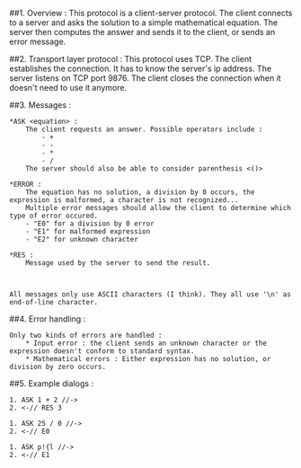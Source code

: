 ##1. Overview :
This protocol is a client-server protocol. The client connects to a server and asks the solution to a simple mathematical equation. The server then computes the answer and sends it to the client, or sends an error message. 

##2. Transport layer protocol :
This protocol uses TCP. The client establishes the connection. It has to know the server's ip address. The server listens on TCP port 9876. The client closes the connection when it doesn't need to use it anymore. 

##3. Messages :

	*ASK <equation> : 
		The client requests an answer. Possible operators include :
			- +
			- -
			- *
			- /
		The server should also be able to consider parenthesis <()>
	
	*ERROR :
		The equation has no solution, a division by 0 occurs, the expression is malformed, a character is not recognized...
		Multiple error messages should allow the client to determine which type of error occured.
		- "E0" for a division by 0 error
		- "E1" for malformed expression
		- "E2" for unknown character

	*RES :
		Message used by the server to send the result. 

	

	All messages only use ASCII characters (I think). They all use '\n' as end-of-line character. 

##4. Error handling :

	Only two kinds of errors are handled : 
		* Input error : the client sends an unknown character or the expression doesn't conform to standard syntax.
		* Mathematical errors : Either expression has no solution, or division by zero occurs. 

##5. Example dialogs : 

	1. ASK 1 + 2 //->
	2. <-// RES 3

	1. ASK 25 / 0 //->
	2. <-// E0

	1. ASK p!{l //->
	2. <-// E1
